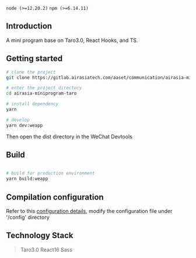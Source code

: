 `node (>=12.20.2)` `npm (>=6.14.11)`

## Introduction
A mini program base on Taro3.0, React Hooks, and TS.


## Getting started

```bash
# clone the project
git clone https://gitlab.airasiatech.com/aaset/communication/airasia-miniprogram-taro.git

# enter the project directory
cd airasia-miniprogram-taro

# install dependency
yarn

# develop
yarn dev:weapp
```

Then open the dist directory in the WeChat Devtools

## Build

```bash

# build for production environment
yarn build:weapp

```
## Compilation configuration
Refer to this [configuration details](https://taro-docs.jd.com/taro/docs/config-detail), modify the configuration file under '/config' directory

## Technology Stack
> Taro3.0  React16  Sass       




